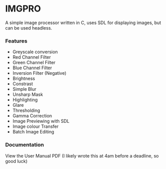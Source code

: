 # IMGPRO

A simple image processor written in C, uses SDL for displaying images, but can be used headless.

### Features

* Greyscale conversion
* Red Channel Filter
* Green Channel Filter
* Blue Channel Filter
* Inversion Filter (Negative)
* Brightness
* Constrast
* Simple Blur
* Unsharp Mask
* Highlighting
* Glare
* Thresholding
* Gamma Correction
* Image Previewing with SDL
* Image colour Transfer
* Batch Image Editing

### Documentation

View the User Manual PDF (I likely wrote this at 4am before a deadline, so good luck)